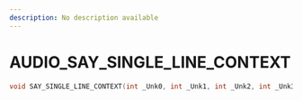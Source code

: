 ```yaml
---
description: No description available 
---
```


# AUDIO\_SAY_SINGLE_LINE_CONTEXT

```cpp
void SAY_SINGLE_LINE_CONTEXT(int _Unk0, int _Unk1, int _Unk2, int _Unk3, int _Unk4, int _Unk5, int _Unk6, int _Unk7, int _Unk8, int _Unk9);
```